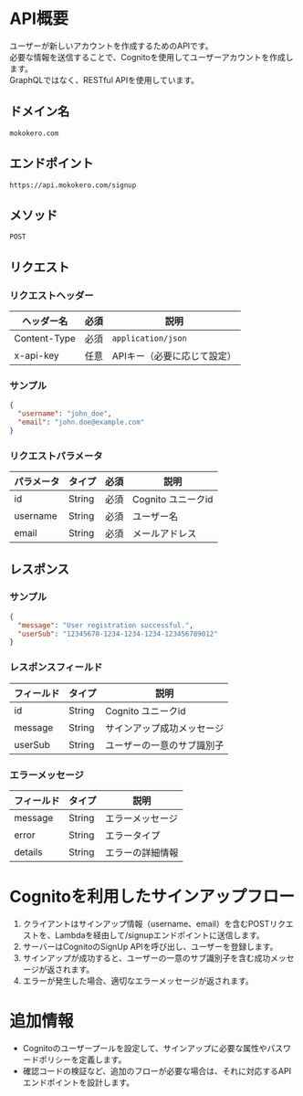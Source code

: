 # API概要
ユーザーが新しいアカウントを作成するためのAPIです。   
必要な情報を送信することで、Cognitoを使用してユーザーアカウントを作成します。  
GraphQLではなく、RESTful APIを使用しています。

## ドメイン名
`mokokero.com`

## エンドポイント
`https://api.mokokero.com/signup`

## メソッド
`POST`

## リクエスト
### リクエストヘッダー
| ヘッダー名        | 必須 | 説明                       |
|-------------------|------|-------------------------|
| Content-Type      | 必須 | `application/json`       |
| x-api-key         | 任意 | APIキー（必要に応じて設定）  |

### サンプル
```json
{
  "username": "john_doe",
  "email": "john.doe@example.com"
}
```

### リクエストパラメータ
| パラメータ   | タイプ   | 必須 | 説明                     |
|--------------|----------|------|----------------------|
| id           | String   | 必須 | Cognito ユニークid     |
| username     | String   | 必須 | ユーザー名             |
| email        | String   | 必須 | メールアドレス          |

## レスポンス
### サンプル
```json
{
  "message": "User registration successful.",
  "userSub": "12345678-1234-1234-1234-123456789012"
}
```
### レスポンスフィールド
| フィールド     | タイプ       | 説明                    |
|--------------|-----------|--------------------------|
| id           | String    |  Cognito ユニークid        |
| message      | String    | サインアップ成功メッセージ    |
| userSub      | String    | ユーザーの一意のサブ識別子    |

### エラーメッセージ
| フィールド   | タイプ    | 説明                         |
|--------------|-----------|---------------------------|
| message      | String    | エラーメッセージ            |
| error        | String    | エラータイプ                |
| details      | String    | エラーの詳細情報             |

# Cognitoを利用したサインアップフロー
1. クライアントはサインアップ情報（username、email）を含むPOSTリクエストを、Lambdaを経由して/signupエンドポイントに送信します。
2. サーバーはCognitoのSignUp APIを呼び出し、ユーザーを登録します。
3. サインアップが成功すると、ユーザーの一意のサブ識別子を含む成功メッセージが返されます。
4. エラーが発生した場合、適切なエラーメッセージが返されます。

# 追加情報
- Cognitoのユーザープールを設定して、サインアップに必要な属性やパスワードポリシーを定義します。
- 確認コードの検証など、追加のフローが必要な場合は、それに対応するAPIエンドポイントを設計します。
